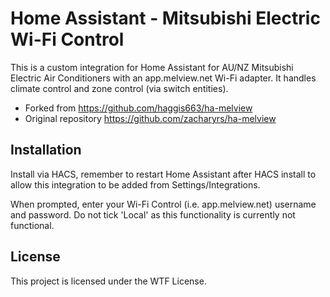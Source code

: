 # Home Assistant - Mitsubishi Electric Wi-Fi Control

This is a custom integration for Home Assistant for AU/NZ Mitsubishi Electric Air Conditioners with an app.melview.net Wi-Fi adapter.
It handles climate control and zone control (via switch entities).

 - Forked from https://github.com/haggis663/ha-melview
 - Original repository https://github.com/zacharyrs/ha-melview

## Installation
Install via HACS, remember to restart Home Assistant after HACS install to allow this integration to be added from Settings/Integrations. 

When prompted, enter your Wi-Fi Control (i.e. app.melview.net) username and password.
Do not tick 'Local' as this functionality is currently not functional.

## License
This project is licensed under the WTF License.
